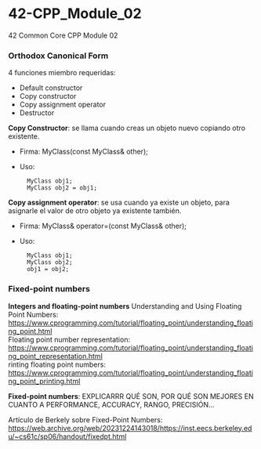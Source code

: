 # 42-CPP_Module_02
42 Common Core CPP Module 02

### Orthodox Canonical Form
4 funciones miembro requeridas:
- Default constructor
- Copy constructor
- Copy assignment operator
- Destructor

**Copy Constructor**: se llama cuando creas un objeto nuevo copiando otro existente.  
- Firma: MyClass(const MyClass& other);
- Uso:
  
        MyClass obj1;  
        MyClass obj2 = obj1;
 
**Copy assignment operator**: se usa cuando ya existe un objeto, para asignarle el valor de otro objeto ya existente también.
- Firma: MyClass& operator=(const MyClass& other);
- Uso:
  
        MyClass obj1;  
        MyClass obj2;  
        obj1 = obj2;  

### Fixed-point numbers

**Integers and floating-point numbers**
Understanding and Using Floating Point Numbers: https://www.cprogramming.com/tutorial/floating_point/understanding_floating_point.html  
Floating point number representation: https://www.cprogramming.com/tutorial/floating_point/understanding_floating_point_representation.html  
rinting floating point numbers: https://www.cprogramming.com/tutorial/floating_point/understanding_floating_point_printing.html  

**Fixed-point numbers**: EXPLICARRR QUÉ SON, POR QUÉ SON MEJORES EN CUANTO A PERFORMANCE, ACCURACY, RANGO, PRECISIÓN...

Artículo de Berkely sobre Fixed-Point Numbers: https://web.archive.org/web/20231224143018/https://inst.eecs.berkeley.edu/~cs61c/sp06/handout/fixedpt.html
